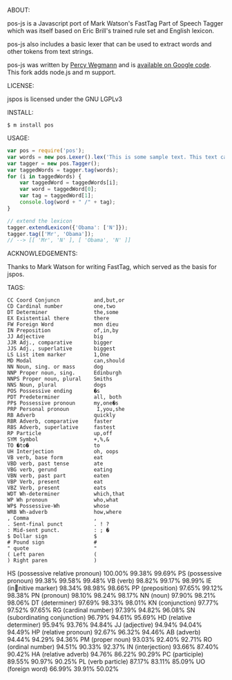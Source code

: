 ABOUT:

pos-js is a Javascript port of Mark Watson's FastTag Part of Speech Tagger
which was itself based on Eric Brill's trained rule set and English
lexicon.

pos-js also includes a basic lexer that can be used to extract words and
other tokens from text strings.

pos-js was written by [Percy Wegmann](http://www.percywegmann.com/) and
is [available on Google code](https://code.google.com/p/jspos/). This fork
adds node.js and m support.

LICENSE:

jspos is licensed under the GNU LGPLv3

INSTALL:

`$ m install pos`

USAGE:

```javascript
var pos = require('pos');
var words = new pos.Lexer().lex('This is some sample text. This text can contain multiple sentences.');
var tagger = new pos.Tagger();
var taggedWords = tagger.tag(words);
for (i in taggedWords) {
    var taggedWord = taggedWords[i];
    var word = taggedWord[0];
    var tag = taggedWord[1];
    console.log(word + " /" + tag);
}

// extend the lexicon
tagger.extendLexicon({'Obama': ['N']});
tagger.tag(['Mr', 'Obama']);
// --> [[ 'Mr', 'N' ], [ 'Obama', 'N' ]]
```

ACKNOWLEDGEMENTS:

Thanks to Mark Watson for writing FastTag, which served as the basis for jspos.

TAGS:

    CC Coord Conjuncn           and,but,or
    CD Cardinal number          one,two
    DT Determiner               the,some
    EX Existential there        there
    FW Foreign Word             mon dieu
    IN Preposition              of,in,by
    JJ Adjective                big
    JJR Adj., comparative       bigger
    JJS Adj., superlative       biggest
    LS List item marker         1,One
    MD Modal                    can,should
    NN Noun, sing. or mass      dog
    NNP Proper noun, sing.      Edinburgh
    NNPS Proper noun, plural    Smiths
    NNS Noun, plural            dogs
    POS Possessive ending       �s
    PDT Predeterminer           all, both
    PP$ Possessive pronoun      my,one�s
    PRP Personal pronoun         I,you,she
    RB Adverb                   quickly
    RBR Adverb, comparative     faster
    RBS Adverb, superlative     fastest
    RP Particle                 up,off
    SYM Symbol                  +,%,&
    TO �to�                     to
    UH Interjection             oh, oops
    VB verb, base form          eat
    VBD verb, past tense        ate
    VBG verb, gerund            eating
    VBN verb, past part         eaten
    VBP Verb, present           eat
    VBZ Verb, present           eats
    WDT Wh-determiner           which,that
    WP Wh pronoun               who,what
    WP$ Possessive-Wh           whose
    WRB Wh-adverb               how,where
    , Comma                     ,
    . Sent-final punct          . ! ?
    : Mid-sent punct.           : ; �
    $ Dollar sign               $
    # Pound sign                #
    " quote                     "
    ( Left paren                (
    ) Right paren               )


HS (possessive relative pronoun) 100.00% 99.38% 99.69%
PS (possessive pronoun) 99.38% 99.58% 99.48%
VB (verb) 98.82% 99.17% 98.99%
IE (innitive marker) 98.34% 98.98% 98.66%
PP (preposition) 97.65% 99.12% 98.38%
PN (pronoun) 98.10% 98.24% 98.17%
NN (noun) 97.90% 98.21% 98.06%
DT (determiner) 97.69% 98.33% 98.01%
KN (conjunction) 97.77% 97.52% 97.65%
RG (cardinal number) 97.39% 94.82% 96.08%
SN (subordinating conjunction) 96.79% 94.61% 95.69%
HD (relative determiner) 95.94% 93.76% 94.84%
JJ (adjective) 94.94% 94.04% 94.49%
HP (relative pronoun) 92.67% 96.32% 94.46%
AB (adverb) 94.44% 94.29% 94.36%
PM (proper noun) 93.03% 92.40% 92.71%
RO (ordinal number) 94.51% 90.33% 92.37%
IN (interjection) 93.66% 87.40% 90.42%
HA (relative adverb) 94.76% 86.22% 90.29%
PC (participle) 89.55% 90.97% 90.25%
PL (verb particle) 87.17% 83.11% 85.09%
UO (foreign word) 66.99% 39.91% 50.02%
